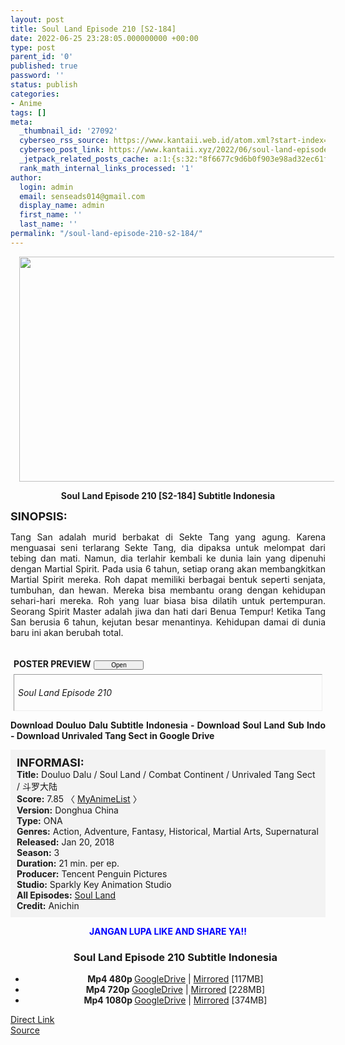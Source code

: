 ```yaml
---
layout: post
title: Soul Land Episode 210 [S2-184]
date: 2022-06-25 23:28:05.000000000 +00:00
type: post
parent_id: '0'
published: true
password: ''
status: publish
categories:
- Anime
tags: []
meta:
  _thumbnail_id: '27092'
  cyberseo_rss_source: https://www.kantaii.web.id/atom.xml?start-index=1&max-results=150
  cyberseo_post_link: https://www.kantaii.xyz/2022/06/soul-land-episode-210-s2-184.html
  _jetpack_related_posts_cache: a:1:{s:32:"8f6677c9d6b0f903e98ad32ec61f8deb";a:2:{s:7:"expires";i:1656375504;s:7:"payload";a:3:{i:0;a:1:{s:2:"id";i:27083;}i:1;a:1:{s:2:"id";i:27085;}i:2;a:1:{s:2:"id";i:27087;}}}}
  rank_math_internal_links_processed: '1'
author:
  login: admin
  email: senseads014@gmail.com
  display_name: admin
  first_name: ''
  last_name: ''
permalink: "/soul-land-episode-210-s2-184/"
---
```

<div class="separator" style="clear: both; text-align: center;"><a href="https://blogger.googleusercontent.com/img/b/R29vZ2xl/AVvXsEj5awMjjOLhCCH8gdMz4KvVp2inbYDpZ-E2RpROzshEAiTZfAnkuZvaAzLqZlvEYwx3VHWi09fjMptfN_ItZCj5KiuQ9uXUyHqmhUr0tKof_ZUzZE_y6DTTLdolvCozriHYf4YAJnGX-_NiUAu3McUyEYh2jlKje20yCD__6OqFmSEl1S-YXjwkmaCR/s1365/Soul%20Land%20210%20e.jpg" style="margin-left: 1em; margin-right: 1em;"><img border="0" data-original-height="767" data-original-width="1365" height="360" src="{{ site.baseurl }}/assets/2022/06/Soul%20Land%20210%20e.jpg" width="640" /></a></div>
<p>
<div style="text-align: center;"><b>Soul Land Episode 210 [S2-184] Subtitle Indonesia</b></p>
</div>
<p><b><span style="font-size: large;">SINOPSIS:</span></b>
<div style="text-align: justify;">Tang San adalah murid berbakat di Sekte Tang yang agung. Karena menguasai seni terlarang Sekte Tang, dia dipaksa untuk melompat dari tebing dan mati. Namun, dia terlahir kembali ke dunia lain yang dipenuhi dengan Martial Spirit. Pada usia 6 tahun, setiap orang akan membangkitkan Martial Spirit mereka. Roh dapat memiliki berbagai bentuk seperti senjata, tumbuhan, dan hewan. Mereka bisa membantu orang dengan kehidupan sehari-hari mereka. Roh yang luar biasa bisa dilatih untuk pertempuran. Seorang Spirit Master adalah jiwa dan hati dari Benua Tempur! Ketika Tang San berusia 6 tahun, kejutan besar menantinya. Kehidupan damai di dunia baru ini akan berubah total.</p>
<p><a name="more"></a>
<div>
<div style="margin: 5px;">
<div class="smallfont" style="margin-bottom: 2px;"><span style="font-weight: bold;"><br />POSTER PREVIEW</span><input onclick="if (this.parentNode.parentNode.getElementsByTagName('div')[1].getElementsByTagName('div')[0].style.display != '') { this.parentNode.parentNode.getElementsByTagName('div')[1].getElementsByTagName('div')[0].style.display = ''; this.innerText = ''; this.value = ' Close..'; } else { this.parentNode.parentNode.getElementsByTagName('div')[1].getElementsByTagName('div')[0].style.display = 'none'; this.innerText = ''; this.value = ' Clik Here'; }" style="font-size: 10px; margin: 5px; padding: 0px; width: 80px;" type="button" value="Open" /></div>
<div class="alt2" style="border: 1px inset; margin: 0px; padding: 6px;">
<div style="display: none;">
<div class="separator" style="clear: both; text-align: center;"><a href="https://blogger.googleusercontent.com/img/b/R29vZ2xl/AVvXsEj5awMjjOLhCCH8gdMz4KvVp2inbYDpZ-E2RpROzshEAiTZfAnkuZvaAzLqZlvEYwx3VHWi09fjMptfN_ItZCj5KiuQ9uXUyHqmhUr0tKof_ZUzZE_y6DTTLdolvCozriHYf4YAJnGX-_NiUAu3McUyEYh2jlKje20yCD__6OqFmSEl1S-YXjwkmaCR/s1365/Soul%20Land%20210%20e.jpg" style="margin-left: 1em; margin-right: 1em;"><img border="0" data-original-height="767" data-original-width="1365" height="360" src="{{ site.baseurl }}/assets/2022/06/Soul%20Land%20210%20e.jpg" width="640" /></a></div>
<p>
<div class="separator" style="clear: both; text-align: center;"><a href="https://blogger.googleusercontent.com/img/b/R29vZ2xl/AVvXsEjMHwYfUr9daDsSSr0XN3b7raYVKI1CZ1j51O_61ntKvfXIxwjgRWeIf3wiKnPxAS0m96xdNEH2d9prgsc-ZjSXmGwgaaUOXHWL6cGVHV7ASZAp3XrgH7DcQiq76ELzIRlNFUE1lAaalNeOe5R4qHDn-mhfts7ElqgSCoZuMwzdsTQPn_rhtjuUIJIq/s1365/Soul%20Land%20210%20d.jpg" style="margin-left: 1em; margin-right: 1em;"><img border="0" data-original-height="767" data-original-width="1365" height="360" src="{{ site.baseurl }}/assets/2022/06/Soul%20Land%20210%20d.jpg" width="640" /></a></div>
<p>
<div class="separator" style="clear: both; text-align: center;"><a href="https://blogger.googleusercontent.com/img/b/R29vZ2xl/AVvXsEjqArvUn1YHBoBUVEC7531lW7LOAXd0HxEUHuw7cNZQeZslo8RWAubwOS41rmO2UsYYDOzaRTUNipoDP6SMCsi765cHiOI3Swm3AGriOt4RwxQ_Jwir3CSTEOyezpWw4M6VHP0sQ5HJNg6W_CzjMrILqjGC1qOB4BbICk6N2UFxxOUICEU-Ayxz11C4/s1365/Soul%20Land%20210%20c.jpg" style="margin-left: 1em; margin-right: 1em;"><img border="0" data-original-height="767" data-original-width="1365" height="360" src="{{ site.baseurl }}/assets/2022/06/Soul%20Land%20210%20c.jpg" width="640" /></a></div>
<p>
<div class="separator" style="clear: both; text-align: center;"><a href="https://blogger.googleusercontent.com/img/b/R29vZ2xl/AVvXsEgT8VX1Gxe10gkyFgxL2ww1l63KdrVWfncwoMkOZK4qT4ggbdgyg9YfI4XdHCQNvo5CgVI24V-en919_2rHwx9BvdtvbgVW52JHSopSSZh6ewt-bsAIzLJ-sJQgQUCXXYS7qJb5jAaEXS-9ewbaojHYvOkUxez0dDtgrDMmV9tzf6QJTjUWgDyf8hpo/s1365/Soul%20Land%20210%20b.jpg" style="margin-left: 1em; margin-right: 1em;"><img border="0" data-original-height="767" data-original-width="1365" height="360" src="{{ site.baseurl }}/assets/2022/06/Soul%20Land%20210%20b.jpg" width="640" /></a></div>
<p>
<div class="separator" style="clear: both; text-align: center;"><a href="https://blogger.googleusercontent.com/img/b/R29vZ2xl/AVvXsEgp1fY9XOwYatdXyMOTEUdHQZbvZrmx-Eq_dHQWiqIodi21Gapjl7PA8zcApqmqN-zWD_W-q__saKOjQdNz5-4j6m32MASlZ8XmEsqYEd1ADtuJH23UtQHoJ-JL39C5Kk91FGQP7tMp7-NiRdHak6BlGTr6FY_delleSt1z0Qx9ho6y7ZhhHw5dbFFZ/s1365/Soul%20Land%20210%20a.jpg" style="margin-left: 1em; margin-right: 1em;"><img border="0" data-original-height="767" data-original-width="1365" height="360" src="{{ site.baseurl }}/assets/2022/06/Soul%20Land%20210%20a.jpg" width="640" /></a></div>
</div>
<p><i>Soul Land Episode 210</i></div>
</div>
</div>
<p> <b>Download Douluo Dalu Subtitle Indonesia - Download Soul Land Sub Indo - Download Unrivaled Tang Sect in Google Drive</b></div>
<p>
<div style="background-color: #f3f3f3; padding: 10px; text-align: left;"><b><span style="font-size: large;">INFORMASI:</span></b><br /><b>Title:</b> Douluo Dalu / Soul Land / Combat Continent / Unrivaled Tang Sect / 斗罗大陆<br /><b>Score:</b> 7.85 〈 <a href="https://myanimelist.net/anime/37150/Douluo_Dalu" target="_blank" rel="noopener">MyAnimeList</a> 〉<br /><b>Version:</b> Donghua China<br /><b>Type:</b> ONA<br /><b>Genres:</b> Action, Adventure, Fantasy, Historical, Martial Arts, Supernatural<br /><b>Released:</b> Jan 20, 2018<br /><b>Season:</b> 3<br /><b>Duration:</b> 21 min. per ep.<br /><b>Producer:</b> Tencent Penguin Pictures<br /><b>Studio:</b> Sparkly Key Animation Studio<br /><b>All Episodes:</b> <a href="https://www.kantaii.xyz/2018/02/soul-land-douluo-dalu.html" target="_blank" rel="noopener">Soul Land</a><br /><b>Credit:</b> Anichin</div>
<p>
<div style="text-align: center;"><b><span style="color: blue;">JANGAN LUPA LIKE AND SHARE YA!!</span></b>
<div class="dl">
<ul />
<h3 style="text-align: center;">Soul Land Episode 210 Subtitle Indonesia</h3>
<li style="text-align: center;"><b>Mp4 480p </b><a href="https://semawur.com/aV2FAC32ag" target="_blank" rel="noopener">GoogleDrive</a> | <a href="https://semawur.com/wb3xMW0rNa4H" target="_blank" rel="noopener">Mirrored</a> [117MB]</li>
<li style="text-align: center;"><b>Mp4 720p </b><a href="https://semawur.com/Mrjag" target="_blank" rel="noopener">GoogleDrive</a> | <a href="https://semawur.com/yzW9u" target="_blank" rel="noopener">Mirrored</a> [228MB]</li>
<li style="text-align: center;"><b>Mp4 1080p </b><a href="https://semawur.com/aqawy5A" target="_blank" rel="noopener">GoogleDrive</a> | <a href="https://semawur.com/xguympCt" target="_blank" rel="noopener">Mirrored</a> [374MB]</li>
</div></div>
<link rel="stylesheet" href="https://cdnjs.cloudflare.com/ajax/libs/font-awesome/4.7.0/css/font-awesome.min.css" />
<div class="divbtn"> <a href="https://handymansurrender.com/fihup8buzv?key=94550f7ce39444073321dde3b8782f97" class="btn"><i class="fa fa-download"></i> Direct Link</a> <br /><a href="https://www.kantaii.xyz/2022/06/soul-land-episode-210-s2-184.html">Source</a> </div>
